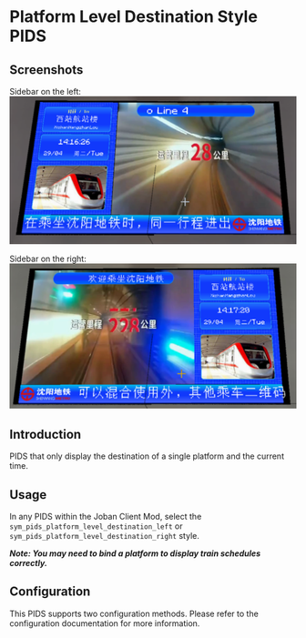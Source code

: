 # Platform Level Destination Style PIDS

## Screenshots

Sidebar on the left:
![pids_platform_level_destination_left.png](../../pics/pids_platform_level_destination_left.png)

Sidebar on the right:
![pids_platform_level_destination_right.png](../../pics/pids_platform_level_destination_right.png)

## Introduction

PIDS that only display the destination of a single platform and the current time.

## Usage

In any PIDS within the Joban Client Mod, select the `sym_pids_platform_level_destination_left` or `sym_pids_platform_level_destination_right` style.

___Note: You may need to bind a platform to display train schedules correctly.___

## Configuration

This PIDS supports two configuration methods. Please refer to the configuration documentation for more information.

